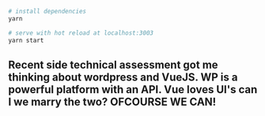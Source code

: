 


``` bash
# install dependencies
yarn

# serve with hot reload at localhost:3003
yarn start

```
## Recent side technical assessment got me thinking about wordpress and VueJS. WP is a powerful platform with an API. Vue loves UI's can I we marry the two? OFCOURSE WE CAN!
